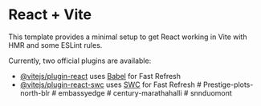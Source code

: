 # React + Vite

This template provides a minimal setup to get React working in Vite with HMR and some ESLint rules.

Currently, two official plugins are available:

- [@vitejs/plugin-react](https://github.com/vitejs/vite-plugin-react/blob/main/packages/plugin-react/README.md) uses [Babel](https://babeljs.io/) for Fast Refresh
- [@vitejs/plugin-react-swc](https://github.com/vitejs/vite-plugin-react-swc) uses [SWC](https://swc.rs/) for Fast Refresh
#   P r e s t i g e - p l o t s - n o r t h - b l r  
 #   e m b a s s y e d g e  
 #   c e n t u r y - m a r a t h a h a l l i  
 #   s n n d u o m o n t  
 